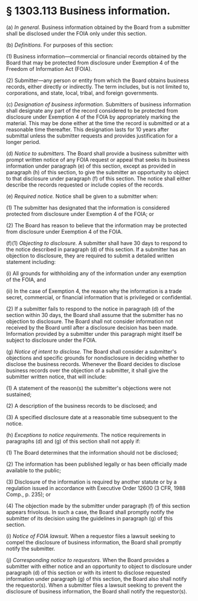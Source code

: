 # § 1303.113   Business information.

(a) *In general.* Business information obtained by the Board from a submitter shall be disclosed under the FOIA only under this section.


(b) *Definitions.* For purposes of this section:


(1) Business information—commercial or financial records obtained by the Board that may be protected from disclosure under Exemption 4 of the Freedom of Information Act (FOIA).


(2) Submitter—any person or entity from which the Board obtains business records, either directly or indirectly. The term includes, but is not limited to, corporations, and state, local, tribal, and foreign governments.


(c) *Designation of business information.* Submitters of business information shall designate any part of the record considered to be protected from disclosure under Exemption 4 of the FOIA by appropriately marking the material. This may be done either at the time the record is submitted or at a reasonable time thereafter. This designation lasts for 10 years after submittal unless the submitter requests and provides justification for a longer period.


(d) *Notice to submitters.* The Board shall provide a business submitter with prompt written notice of any FOIA request or appeal that seeks its business information under paragraph (e) of this section, except as provided in paragraph (h) of this section, to give the submitter an opportunity to object to that disclosure under paragraph (f) of this section. The notice shall either describe the records requested or include copies of the records.


(e) *Required notice.* Notice shall be given to a submitter when:


(1) The submitter has designated that the information is considered protected from disclosure under Exemption 4 of the FOIA; or


(2) The Board has reason to believe that the information may be protected from disclosure under Exemption 4 of the FOIA.


(f)(1) *Objecting to disclosure.* A submitter shall have 30 days to respond to the notice described in paragraph (d) of this section. If a submitter has an objection to disclosure, they are required to submit a detailed written statement including:


(i) All grounds for withholding any of the information under any exemption of the FOIA, and


(ii) In the case of Exemption 4, the reason why the information is a trade secret, commercial, or financial information that is privileged or confidential.


(2) If a submitter fails to respond to the notice in paragraph (d) of the section within 30 days, the Board shall assume that the submitter has no objection to disclosure. The Board shall not consider information not received by the Board until after a disclosure decision has been made. Information provided by a submitter under this paragraph might itself be subject to disclosure under the FOIA.


(g) *Notice of intent to disclose.* The Board shall consider a submitter's objections and specific grounds for nondisclosure in deciding whether to disclose the business records. Whenever the Board decides to disclose business records over the objection of a submitter, it shall give the submitter written notice, that will include:


(1) A statement of the reason(s) the submitter's objections were not sustained;


(2) A description of the business records to be disclosed; and


(3) A specified disclosure date at a reasonable time subsequent to the notice.


(h) *Exceptions to notice requirements.* The notice requirements in paragraphs (d) and (g) of this section shall not apply if:


(1) The Board determines that the information should not be disclosed;


(2) The information has been published legally or has been officially made available to the public;


(3) Disclosure of the information is required by another statute or by a regulation issued in accordance with Executive Order 12600 (3 CFR, 1988 Comp., p. 235); or


(4) The objection made by the submitter under paragraph (f) of this section appears frivolous. In such a case, the Board shall promptly notify the submitter of its decision using the guidelines in paragraph (g) of this section.


(i) *Notice of FOIA lawsuit.* When a requestor files a lawsuit seeking to compel the disclosure of business information, the Board shall promptly notify the submitter.


(j) *Corresponding notice to requestors.* When the Board provides a submitter with either notice and an opportunity to object to disclosure under paragraph (d) of this section or with its intent to disclose requested information under paragraph (g) of this section, the Board also shall notify the requestor(s). When a submitter files a lawsuit seeking to prevent the disclosure of business information, the Board shall notify the requestor(s).




